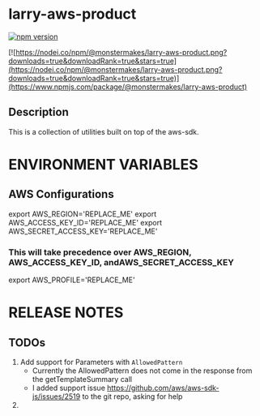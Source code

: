 # larry-aws-product

[![npm version](https://badge.fury.io/js/%40monstermakes%2Flarry-aws-product.svg)](https://badge.fury.io/js/%40monstermakes%2Flarry-aws-product)

[![https://nodei.co/npm/@monstermakes/larry-aws-product.png?downloads=true&downloadRank=true&stars=true](https://nodei.co/npm/@monstermakes/larry-aws-product.png?downloads=true&downloadRank=true&stars=true)](https://www.npmjs.com/package/@monstermakes/larry-aws-product)


## Description
This is a collection of utilities built on top of the aws-sdk.


# ENVIRONMENT VARIABLES
## AWS Configurations
export AWS_REGION='REPLACE_ME'
export AWS_ACCESS_KEY_ID='REPLACE_ME'
export AWS_SECRET_ACCESS_KEY='REPLACE_ME'

### This will take precedence over AWS_REGION, AWS_ACCESS_KEY_ID, andAWS_SECRET_ACCESS_KEY
export AWS_PROFILE='REPLACE_ME'

# RELEASE NOTES

## TODOs
1. Add support for Parameters with `AllowedPattern`
	- Currently the AllowedPattern does not come in the response from the getTemplateSummary call
	- I added support issue https://github.com/aws/aws-sdk-js/issues/2519 to the git repo, asking for help
2. 
